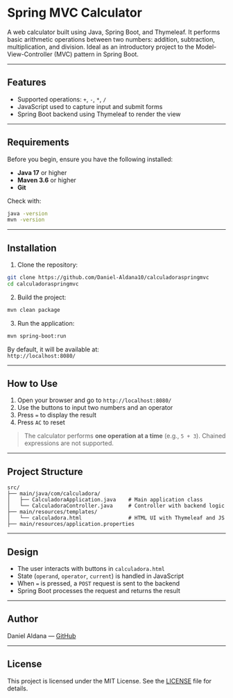 
# Spring MVC Calculator

A web calculator built using Java, Spring Boot, and Thymeleaf. It performs basic arithmetic operations between two numbers: addition, subtraction, multiplication, and division. Ideal as an introductory project to the Model-View-Controller (MVC) pattern in Spring Boot.

---

## Features

- Supported operations: `+`, `-`, `*`, `/`
- JavaScript used to capture input and submit forms
- Spring Boot backend using Thymeleaf to render the view

---

## Requirements

Before you begin, ensure you have the following installed:

- **Java 17** or higher
- **Maven 3.6** or higher
- **Git**

Check with:

```bash
java -version
mvn -version
```

---

## Installation

1. Clone the repository:

```bash
git clone https://github.com/Daniel-Aldana10/calculadoraspringmvc
cd calculadoraspringmvc
```

2. Build the project:

```bash
mvn clean package
```

3. Run the application:

```bash
mvn spring-boot:run
```

By default, it will be available at:  
`http://localhost:8080/`

---

## How to Use

1. Open your browser and go to `http://localhost:8080/`
2. Use the buttons to input two numbers and an operator
3. Press `=` to display the result
4. Press `AC` to reset

> The calculator performs **one operation at a time** (e.g., `5 + 3`). Chained expressions are not supported.

---


## Project Structure

```
src/
├── main/java/com/calculadora/
│   ├── CalculadoraApplication.java    # Main application class
│   └── CalculadoraController.java     # Controller with backend logic
├── main/resources/templates/
│   └── calculadora.html               # HTML UI with Thymeleaf and JS
├── main/resources/application.properties
```

---

## Design

- The user interacts with buttons in `calculadora.html`
- State (`operand`, `operator`, `current`) is handled in JavaScript
- When `=` is pressed, a `POST` request is sent to the backend
- Spring Boot processes the request and returns the result

---


## Author

Daniel Aldana — [GitHub](https://github.com/Daniel-Aldana10)

---

## License

This project is licensed under the MIT License. See the [LICENSE](LICENSE) file for details.
